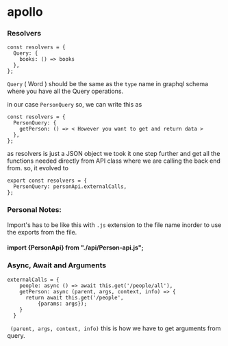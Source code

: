 # apollo



### Resolvers


```
const resolvers = {
  Query: {
    books: () => books
  },
};
```
`Query` ( Word ) should be the same as the `type` name in graphql schema where
you have all the Query operations.

in our case `PersonQuery` so, we can write this as 

``` 
const resolvers = {
  PersonQuery: {
    getPerson: () => < However you want to get and return data >
  },
};
```


as resolvers is just a JSON object we took it one step further and get all the functions needed
directly from API class where we are calling  the back end from.
so, it evolved to 
```
export const resolvers = {
  PersonQuery: personApi.externalCalls,
};

```

### Personal Notes:

Import's has to be like this with `.js` extension to the file name inorder
to use the exports from the file.
#### import {PersonApi} from "./api/Person-api.js";

### Async, Await and Arguments
```
externalCalls = {
    people: async () => await this.get('/people/all'),
    getPerson: async (parent, args, context, info) => {
      return await this.get('/people',
          {params: args});
    }
  }
```
` (parent, args, context, info)` this is how we have to get arguments from query. 